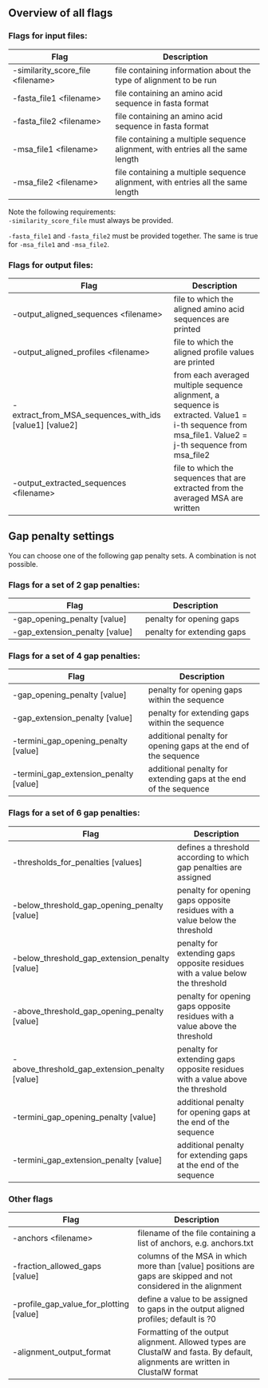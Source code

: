 ## Overview of all flags

### Flags for input files:

  Flag                                  | Description
  ------------------------------------- | ------------------------------------------------------------------------------------------
  -similarity_score_file \<filename\>     | file containing information about the type of alignment to be run
  -fasta_file1 \<filename\>               | file containing an amino acid sequence in fasta format
  -fasta_file2 \<filename\>               | file containing an amino acid sequence in fasta format
  -msa_file1 \<filename\>                 | file containing a multiple sequence alignment, with entries all the same length
  -msa_file2 \<filename\>                 | file containing a multiple sequence alignment, with entries all the same length

Note the following requirements:  
  `-similarity_score_file` must always be provided.  
  
  `-fasta_file1` and `-fasta_file2` must be provided together. The same is true for `-msa_file1` and `-msa_file2`.


### Flags for output files:

Flag                                      | Description
----------------------------------------- | -----------------------------------
 -output_aligned_sequences \<filename\>   | file to which the aligned amino acid sequences are printed
 -output_aligned_profiles \<filename\>    | file to which the aligned profile values are printed     
 -extract_from_MSA_sequences_with_ids  \[value1\] \[value2\]  | from each averaged multiple sequence alignment, a sequence is extracted. Value1 = i-th sequence from msa_file1. Value2 = j-th sequence from msa_file2
 -output_extracted_sequences \<filename\> | file to which the sequences that are extracted from the averaged MSA are written


## Gap penalty settings

You can choose one of the following gap penalty sets. A combination is not possible.

### Flags for a set of 2 gap penalties:

  Flag                                           | Description
  ---------------------------------------------- | ----------------------------
  -gap_opening_penalty \[value\]                 | penalty for opening gaps
  -gap_extension_penalty \[value\]               | penalty for extending gaps


### Flags for a set of 4 gap penalties:

  Flag                                           | Description
  ---------------------------------------------- | -----------------------------------------------------------------
  -gap_opening_penalty \[value\]                 |  penalty for opening gaps within the sequence
  -gap_extension_penalty \[value\]               |  penalty for extending gaps within the sequence
  -termini_gap_opening_penalty \[value\]         |  additional penalty for opening gaps at the end of the sequence
  -termini_gap_extension_penalty \[value\]       |  additional penalty for extending gaps at the end of the sequence

### Flags for a set of 6 gap penalties:

  Flag                                             | Description
  ------------------------------------------------ | -------------------------------------------------------------------------------------------------------
  -thresholds_for_penalties \[values\]             |  defines a threshold according to which gap penalties are assigned
  -below_threshold_gap_opening_penalty \[value\]   |  penalty for opening gaps opposite residues with a value below the  threshold
  -below_threshold_gap_extension_penalty \[value\] |  penalty for extending gaps opposite residues with a value below the  threshold
  -above_threshold_gap_opening_penalty  \[value\]  |  penalty for opening gaps opposite residues with a value above the  threshold
  -above_threshold_gap_extension_penalty \[value\] |  penalty for extending gaps opposite residues with a value above the  threshold
  -termini_gap_opening_penalty \[value\]           |  additional penalty for opening gaps at the end of the sequence
  -termini_gap_extension_penalty \[value\]         |  additional penalty for extending gaps at the end of the sequence


### Other flags

  Flag                                        | Description
  ------------------------------------------- | -----------
  -anchors \<filename\>                       | filename of the file containing a list of anchors, e.g. anchors.txt
  -fraction_allowed_gaps \[value\]            | columns of the MSA in which more than \[value\] positions are gaps are skipped and not considered in the alignment
  -profile_gap_value_for_plotting \[value\]   | define a value to be assigned to gaps in the output aligned profiles; default is ?0
  -alignment_output_format                    | Formatting of the output alignment. Allowed types are ClustalW and fasta. By default, alignments are written in ClustalW format
